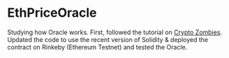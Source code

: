 # EthPriceOracle

Studying how Oracle works. 
First, followed the tutorial on [Crypto Zombies](https://cryptozombies.io/en/lesson/14).
Updated the code to use the recent version of Solidity & deployed the contract on Rinkeby (Ethereum Testnet) and tested the Oracle. 